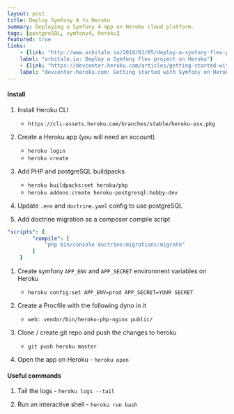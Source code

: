 ```yaml
---
layout: post
title: Deploy Symfony 4 to Heroku
summary: Deploying a Symfony 4 app on Heroku cloud platform.
tags: [postgreSQL, symfony4, heroku]
featured: true
links:
    - {link: "http://www.orbitale.io/2018/01/05/deploy-a-symfony-flex-project-on-heroku.html", 
    label: "orbitale.io: Deploy a Symfony Flex project on Heroku"}
    - {link: "https://devcenter.heroku.com/articles/getting-started-with-symfony", 
    label: "devcenter.heroku.com: Getting started with Symfony on Heroku"}    
---
```


#### Install 

1. Install Heroku CLI
    - `https://cli-assets.heroku.com/branches/stable/heroku-osx.pkg`

1. Create a Heroku app (you will need an account)
    - `heroku login` 
    - `heroku create` 

1. Add PHP and postgreSQL buildpacks 
    - `heroku buildpacks:set heroku/php`
    - `heroku addons:create heroku-postgresql:hobby-dev`
    
1. Update `.env` and `doctrine.yaml` config to use postgreSQL    

1. Add doctrine migration as a composer compile script
```yaml
"scripts": {
        "compile": [
            "php bin/console doctrine:migrations:migrate"
        ]
    }
```    
    
1. Create symfony `APP_ENV` and `APP_SECRET` environment variables on Heroku  
    - `heroku config:set APP_ENV=prod APP_SECRET=YOUR SECRET`

1. Create a Procfile with the following dyno in it
    - `web: vendor/bin/heroku-php-nginx public/`

1. Clone / create git repo and push the changes to heroku
    - `git push heroku master`

1. Open the app on Heroku - `heroku open`


#### Useful commands 

1. Tail the logs - `heroku logs --tail`

1. Run an interactive shell - `heroku run bash`